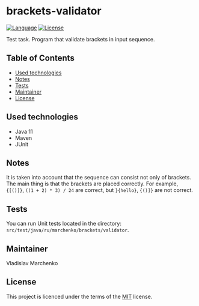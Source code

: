 # brackets-validator
[![Language](http://img.shields.io/badge/language-java-brightgreen.svg)](https://www.java.com/)
[![License](http://img.shields.io/badge/license-MIT-blue.svg)](https://github.com/samtools/PolinaBevad/bio_relatives)

Test task. Program that validate brackets in input sequence.

## Table of Contents
-   [Used technologies](#used-technologies)
-   [Notes](#notes)
-   [Tests](#tests)
-   [Maintainer](#maintainer)
-   [License](#license)

## Used technologies
-   Java 11
-   Maven
-   JUnit

## Notes
It is taken into account that the sequence can consist not only of brackets. The main thing is that the brackets are placed correctly.
For example, `{[()]}`, `((1 + 2) * 3) / 24` are correct, but `}{hello}`, `{()]}` are not correct.

## Tests
You can run Unit tests located in the directory: `src/test/java/ru/marchenko/brackets/validator`.

## Maintainer
Vladislav Marchenko

## License
This project is licenced under the terms of the [MIT](LICENSE) license.
